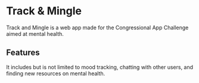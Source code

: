 # Track & Mingle

Track and Mingle is a web app made for the Congressional App Challenge aimed at mental health. 

## Features

It includes but is not limited to mood tracking, chatting with other users, and finding new resources on mental health. 
